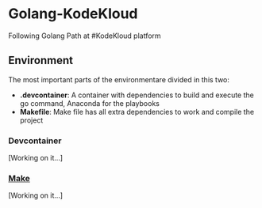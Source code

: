 # Golang-KodeKloud

Following Golang Path at #KodeKloud platform

## Environment

The most important parts of the environmentare divided in this two:

- **.devcontainer**: A container with dependencies to build and execute the go command, Anaconda for the playbooks
- **Makefile**: Make file has all extra dependencies to work and compile the project

### Devcontainer

[Working on it...]

### [Make](Makefile)

[Working on it...]
